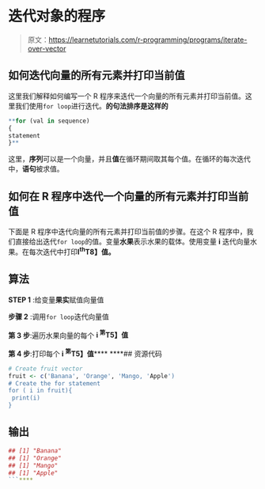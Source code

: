 # 迭代对象的程序

> 原文：<https://learnetutorials.com/r-programming/programs/iterate-over-vector>

## 如何迭代向量的所有元素并打印当前值

这里我们解释如何编写一个 R 程序来迭代一个向量的所有元素并打印当前值。这里我们使用`for loop`进行迭代。****的句法排序是这样的****

```r
**for (val in sequence)
{
statement
}** 

```

这里，**序列**可以是一个向量，并且**值**在循环期间取其每个值。在循环的每次迭代中，**语句**被求值。

## 如何在 R 程序中迭代一个向量的所有元素并打印当前值

下面是 R 程序中迭代向量的所有元素并打印当前值的步骤。在这个 R 程序中，我们直接给出迭代`for loop`的值。变量**水果**表示水果的载体。使用变量 **i** 迭代向量水果。在每次迭代中打印**I<sup>th</sup>T8】值。**

## 算法

**STEP 1** :给变量**果实**赋值向量值

**步骤 2** :调用`for loop`迭代向量值

**第 3 步**:遍历水果向量的每个 **i <sup>第</sup>T5】值**

**第 4 步**:打印每个 **i <sup>第</sup>T5】值******  ****## 资源代码

```r
# Create fruit vector
fruit <- c('Banana', 'Orange', 'Mango, 'Apple')
# Create the for statement
for ( i in fruit){ 
 print(i)
}

```

## 输出

```r
## [1] "Banana"
## [1] "Orange"
## [1] "Mango"
## [1] "Apple"
```****